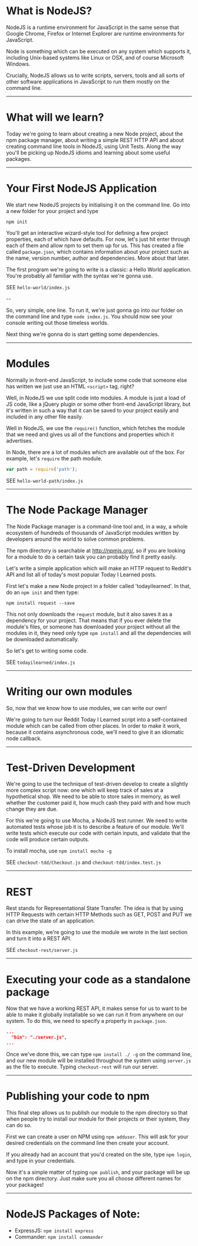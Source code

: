 # What is NodeJS?

NodeJS is a runtime environment for JavaScript in the same sense that Google Chrome, Firefox or Internet Explorer are runtime environments for JavaScript.

Node is something which can be executed on any system which supports it, including Unix-based systems like Linux or OSX, and of course Microsoft Windows.

Crucially, NodeJS allows us to write scripts, servers, tools and all sorts of other software applications in JavaScript to run them mostly on the command line.

---

# What will we learn?

Today we're going to learn about creating a new Node project, about the npm package manager, about writing a simple REST HTTP API and about creating command line tools in NodeJS, using Unit Tests. Along the way you'll be picking up NodeJS idioms and learning about some useful packages.

---

# Your First NodeJS Application

We start new NodeJS projects by initialising it on the command line. Go into a new folder for your project and type

```
npm init
```

You'll get an interactive wizard-style tool for defining a few project properties, each of which have defaults. For now, let's just hit enter through each of them and allow npm to set them up for us. This has created a file called `package.json`, which contains information about your project such as the name, version number, author and dependencies. More about that later.

The first program we're going to write is a classic: a Hello World application. You're probably all familiar with the syntax we're gonna use.

SEE `hello-world/index.js`

--

So, very simple, one line. To run it, we're just gonna go into our folder on the command line and type `node index.js`. You should now see your console writing out those timeless worlds.

Next thing we're gonna do is start getting some dependencies.

---

# Modules

Normally in front-end JavaScript, to include some code that someone else has written we just use an HTML `<script>` tag, right?

Well, in NodeJS we use split code into modules. A module is just a load of JS code, like a jQuery plugin or some other front-end JavaScript library, but it's written in such a way that it can be saved to your project easily and included in any other file easily.

Well in NodeJS, we use the `require()` function, which fetches the module that we need and gives us all of the functions and properties which it advertises.

In Node, there are a lot of modules which are available out of the box. For example, let's `require` the path module.

```js
var path = require('path');
```

SEE `hello-world-path/index.js`

---

# The Node Package Manager

The Node Package manager is a command-line tool and, in a way, a whole ecosystem of hundreds of thousands of JavaScript modules written by developers around the world to solve common problems.

The npm directory is searchable at http://npmjs.org/, so if you are looking for a module to do a certain task you can probably find it pretty easily.

Let's write a simple application which will make an HTTP request to Reddit's API and list all of today's most popular Today I Learned posts.

First let's make a new Node project in a folder called 'todayilearned'. In that, do an `npm init` and then type:

```
npm install request --save
```

This not only downloads the `request` module, but it also saves it as a dependency for your project. That means that if you ever delete the module's files, or someone has downloaded your project without all the modules in it, they need only type `npm install` and all the dependencies will be downloaded automatically.

So let's get to writing some code.

SEE `todayilearned/index.js`

---

# Writing our own modules

So, now that we know how to use modules, we can write our own!

We're going to turn our Reddit Today I Learned script into a self-contained module which can be called from other places. In order to make it work, because it contains asynchronous code, we'll need to give it an idiomatic node callback.

---

# Test-Driven Development

We're going to use the technique of test-driven develop to create a slightly more complex script now: one which will keep track of sales at a hypothetical shop. We need to be able to store sales in memory, as well whether the customer paid it, how much cash they paid with and how much change they are due.

For this we're going to use Mocha, a NodeJS test runner. We need to write automated tests whose job it is to describe a feature of our module. We'll write tests which execute our code with certain inputs, and validate that the code will produce certain outputs.

To install mocha, use `npm install mocha -g`

SEE `checkout-tdd/Checkout.js` and `checkout-tdd/index.test.js`

---

# REST

Rest stands for Representational State Transfer. The idea is that by using HTTP Requests with certain HTTP Methods such as GET, POST and PUT we can drive the state of an application.

In this example, we're going to use the module we wrote in the last section and turn it into a REST API.

SEE `checkout-rest/server.js`

---

# Executing your code as a standalone package

Now that we have a working REST API, it makes sense for us to want to be able to make it globally installable so we can run it from anywhere on our system. To do this, we need to specify a property in `package.json`.

```json
...
  "bin": "./server.js",
...
```

Once we've done this, we can type `npm install ./ -g` on the command line, and our new module will be installed throughout the system using `server.js` as the file to execute. Typing `checkout-rest` will run our server.

---

# Publishing your code to npm

This final step allows us to publish our module to the npm directory so that when people try to install our module for their projects or their system, they can do so.

First we can create a user on NPM using `npm adduser`. This will ask for your desired credentials on the command line then create your account.

If you already had an account that you'd created on the site, type `npm login`, and type in your credentials.

Now it's a simple matter of typing `npm publish`, and your package will be up on the npm directory. Just make sure you all choose different names for your packages!

---

# NodeJS Packages of Note:

* ExpressJS: `npm install express`
* Commander: `npm install commander`